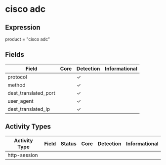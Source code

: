 cisco adc
=========

Expression
----------

product = "cisco adc"

Fields
------

| Field                | Core | Detection | Informational |
| -------------------- | ---- | --------- | ------------- |
| protocol             |      | &#10003;  |               |
| method               |      | &#10003;  |               |
| dest_translated_port |      | &#10003;  |               |
| user_agent           |      | &#10003;  |               |
| dest_translated_ip   |      | &#10003;  |               |

Activity Types
--------------

| Activity Type | Field | Status | Core | Detection | Informational |
| ------------- | ----- | ------ | ---- | --------- | ------------- |
| http-session  |       |        |      |           |               |

